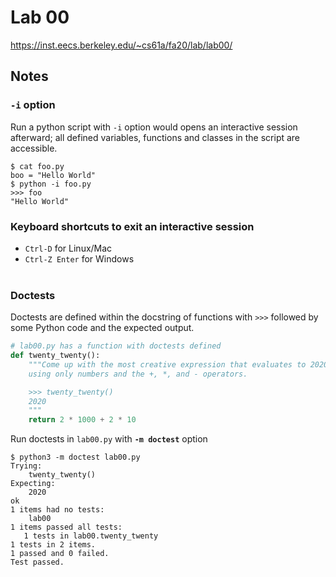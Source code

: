 # Lab 00

https://inst.eecs.berkeley.edu/~cs61a/fa20/lab/lab00/

## Notes

### `-i` option
Run a python script with `-i` option would opens an interactive session afterward; all defined variables, functions and classes in the script are accessible.
```shell
$ cat foo.py
boo = "Hello World"
$ python -i foo.py
>>> foo
"Hello World"
```

### **Keyboard shortcuts to exit an interactive session**
- `Ctrl-D` for Linux/Mac
- `Ctrl-Z Enter` for Windows  
&nbsp;

### **Doctests**
Doctests are defined within the docstring of functions with `>>>` followed by some Python code and the expected output.  

```python
# lab00.py has a function with doctests defined
def twenty_twenty():
    """Come up with the most creative expression that evaluates to 2020,
    using only numbers and the +, *, and - operators.

    >>> twenty_twenty()
    2020
    """
    return 2 * 1000 + 2 * 10
```

Run doctests in `lab00.py` with **`-m doctest`** option 
```shell
$ python3 -m doctest lab00.py
Trying:
    twenty_twenty()
Expecting:
    2020
ok
1 items had no tests:
    lab00
1 items passed all tests:
   1 tests in lab00.twenty_twenty
1 tests in 2 items.
1 passed and 0 failed.
Test passed.
```
